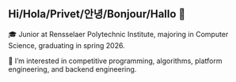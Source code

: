 ## Hi/Hola/Privet/안녕/Bonjour/Hallo 👋

<!--
**philippark/philippark** is a ✨ _special_ ✨ repository because its `README.md` (this file) appears on your GitHub profile.

Here are some ideas to get you started:

- 🔭 I’m currently working on ...
- 🌱 I’m currently learning ...
- 👯 I’m looking to collaborate on ...
- 🤔 I’m looking for help with ...
- 💬 Ask me about ...
- 📫 How to reach me: ...
- 😄 Pronouns: ...
- ⚡ Fun fact: ...
-->
🎓 Junior at Rensselaer Polytechnic Institute, majoring in Computer Science, graduating in spring 2026.

👀 I’m interested in competitive programming, algorithms, platform engineering, and backend engineering.

